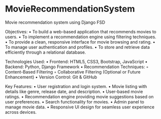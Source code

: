 # MovieRecommendationSystem
Movie recommendation system using Django FSD

Objectives:
•	To build a web-based application that recommends movies to users.
•	To implement a recommendation engine using filtering techniques.
•	To provide a clean, responsive interface for movie browsing and rating.
•	To manage user authentication and profiles.
•	To store and retrieve data efficiently through a relational database.

Technologies Used:
•	Frontend: HTML5, CSS3, Bootstrap, JavaScript
•	Backend: Python, Django Framework
•	Recommendation Techniques:
◦	Content-Based Filtering
◦	Collaborative Filtering (Optional or Future Enhancement)
•	Version Control: Git & GitHub

Key Features:
•	User registration and login system.
•	Movie listing with details like genre, release date, and description.
•	User-based movie ratings.
•	Recommendation engine providing movie suggestions based on user preferences.
•	Search functionality for movies.
•	Admin panel to manage movie data.
•	Responsive UI design for seamless user experience across devices.
